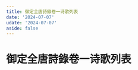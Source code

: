 ```yaml
---
title: 御定全唐詩錄卷一诗歌列表
date: '2024-07-07'
udate: '2024-07-07'
aside: false
---
```

# 御定全唐詩錄卷一诗歌列表

<PoemList :list="poems" :authorMap="authorMap" :chapternum="1" />

<script setup>
const chapter = '卷一';
import poems from '/data/qtsl/卷一/poems.json'
import authorMap from '/data/qtsl/卷一/author.json'
</script>
